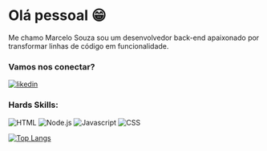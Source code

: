 # Olá pessoal 😁
Me chamo Marcelo Souza sou um desenvolvedor back-end apaixonado por transformar linhas de código em funcionalidade.

### Vamos nos conectar?

[ ![likedin](https://img.shields.io/badge/LinkedIn-0077B5?style=for-the-badge&logo=linkedin&logoColor=white)](www.linkedin.com/in/marcelo-souzadds
)

### Hards Skills:
![HTML](https://img.shields.io/badge/HTML5-E34F26?style=for-the-badge&logo=html5&logoColor=white)
![Node.js](https://img.shields.io/badge/Node%20js-339933?style=for-the-badge&logo=nodedotjs&logoColor=white)
![Javascript](https://img.shields.io/badge/JavaScript-323330?style=for-the-badge&logo=javascript&logoColor=F7DF1E)
![CSS](https://img.shields.io/badge/CSS3-1572B6?style=for-the-badge&logo=css3&logoColor=white)

[![Top Langs](https://github-readme-stats.vercel.app/api/top-langs/?username=Marcelo-dds)](https://github.com/Marcelo-dds/Marcelo-dds-)

